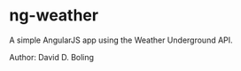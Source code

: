 ng-weather  
=============
A simple AngularJS app using the Weather Underground API.

Author: David D. Boling
